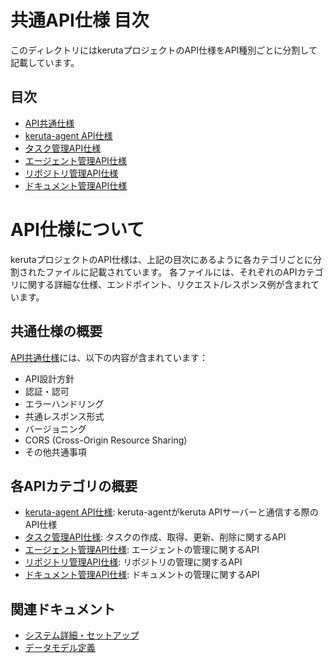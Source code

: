 # 共通API仕様 目次

このディレクトリにはkerutaプロジェクトのAPI仕様をAPI種別ごとに分割して記載しています。

## 目次
- [API共通仕様](apiSpec/common.md)
- [keruta-agent API仕様](apiSpec/agent.md)
- [タスク管理API仕様](apiSpec/task.md)
- [エージェント管理API仕様](apiSpec/agentManagement.md)
- [リポジトリ管理API仕様](apiSpec/repository.md)
- [ドキュメント管理API仕様](apiSpec/document.md)

# API仕様について

kerutaプロジェクトのAPI仕様は、上記の目次にあるように各カテゴリごとに分割されたファイルに記載されています。
各ファイルには、それぞれのAPIカテゴリに関する詳細な仕様、エンドポイント、リクエスト/レスポンス例が含まれています。

## 共通仕様の概要

[API共通仕様](apiSpec/common.md)には、以下の内容が含まれています：

- API設計方針
- 認証・認可
- エラーハンドリング
- 共通レスポンス形式
- バージョニング
- CORS (Cross-Origin Resource Sharing)
- その他共通事項

## 各APIカテゴリの概要

- [keruta-agent API仕様](apiSpec/agent.md): keruta-agentがkeruta APIサーバーと通信する際のAPI仕様
- [タスク管理API仕様](apiSpec/task.md): タスクの作成、取得、更新、削除に関するAPI
- [エージェント管理API仕様](apiSpec/agentManagement.md): エージェントの管理に関するAPI
- [リポジトリ管理API仕様](apiSpec/repository.md): リポジトリの管理に関するAPI
- [ドキュメント管理API仕様](apiSpec/document.md): ドキュメントの管理に関するAPI

## 関連ドキュメント
- [システム詳細・セットアップ](keruta/system/projectDetails.md)
- [データモデル定義](keruta/system/dataModel.md)